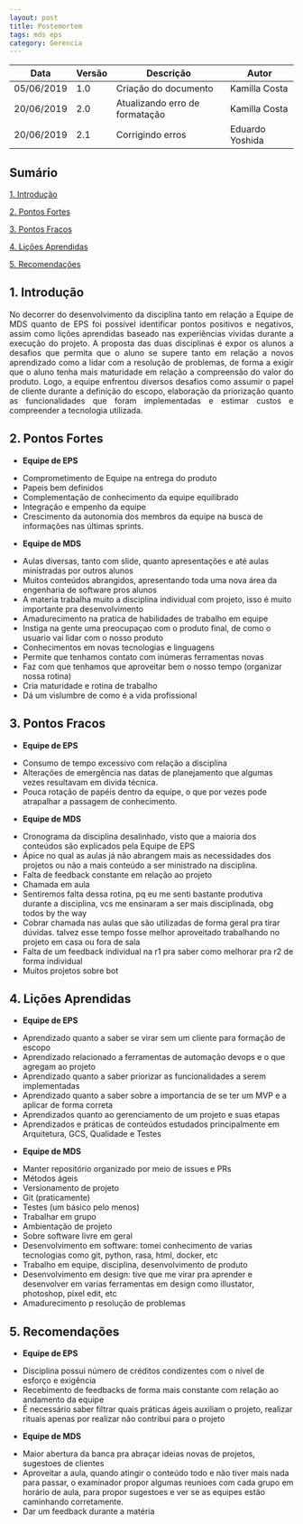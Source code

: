 ```yaml
---
layout: post
title: Postemortem
tags: mds eps
category: Gerencia
---
```

|Data   |Versão   |Descrição   |Autor   |
|---|---|---|---|
| 05/06/2019 | 1.0 | Criação do documento | Kamilla Costa |
| 20/06/2019 | 2.0 | Atualizando erro de formatação | Kamilla Costa |
| 20/06/2019   | 2.1   | Corrigindo erros  |  Eduardo Yoshida  |

## Sumário
[1. Introdução](#1-introdução)  

[2. Pontos Fortes](#2-pontos-fortes)  

[3. Pontos Fracos](#3-pontos-fracos)

[4. Lições Aprendidas](#4-lições-aprendidas)

[5. Recomendações](#5-recomendações)


## 1. Introdução
<p align = "justify"> No decorrer do desenvolvimento da disciplina tanto em relação a Equipe de MDS quanto de EPS foi possível identificar pontos positivos e negativos, assim como lições aprendidas baseado nas experiências vividas durante a execução do projeto. A proposta das duas disciplinas é expor os alunos a desafios que permita que o aluno se supere tanto em relação a novos aprendizado como a lidar com a resolução de problemas, de forma a exigir que o aluno tenha mais maturidade em relação a compreensão do valor do produto. Logo, a equipe enfrentou diversos desafios como assumir o papel de cliente durante a definição do escopo, elaboração da priorização quanto as funcionalidades que foram implementadas e estimar custos e compreender a tecnologia utilizada.
</p>

## 2. Pontos Fortes

* __Equipe de EPS__
- Comprometimento de Equipe na entrega do produto
- Papeis bem definidos
- Complementação de conhecimento da equipe equilibrado
- Integração e empenho da equipe
- Crescimento da autonomia dos membros da equipe na busca de informações nas últimas sprints.


* __Equipe de MDS__
- Aulas diversas, tanto com slide, quanto apresentações e até aulas ministradas por outros alunos
- Muitos conteúdos abrangidos, apresentando toda uma nova área da engenharia de software pros alunos
- A materia trabalha muito a disciplina individual com projeto, isso é muito importante pra desenvolvimento
- Amadurecimento na pratica de habilidades de trabalho em equipe
- Instiga na gente uma preocupaçao com o produto final, de como o usuario vai lidar com o nosso produto
- Conhecimentos em novas tecnologias e linguagens
- Permite que tenhamos contato com inúmeras ferramentas novas
- Faz com que tenhamos que aproveitar bem o nosso tempo (organizar nossa rotina)
- Cria maturidade e rotina de trabalho
- Dá um vislumbre de como é a vida profissional


## 3. Pontos Fracos

* __Equipe de EPS__
- Consumo de tempo excessivo com relação a disciplina
- Alterações de emergência nas datas de planejamento que algumas vezes resultavam em divida técnica.
- Pouca rotação de papéis dentro da equipe, o que por vezes pode atrapalhar a passagem de conhecimento.

* __Equipe de MDS__
- Cronograma da disciplina desalinhado, visto que a maioria dos conteúdos são explicados pela Equipe de EPS
- Ápice no qual as aulas já não abrangem mais as necessidades dos projetos ou não a mais conteúdo a ser ministrado na disciplina.
- Falta de feedback constante em relação ao projeto
- Chamada em aula
- Sentiremos falta dessa rotina, pq eu me senti bastante produtiva durante a disciplina, vcs me ensinaram a ser mais disciplinada, obg todos by the way
- Cobrar chamada nas aulas que são utilizadas de forma geral pra tirar dúvidas. talvez esse tempo fosse melhor aproveitado trabalhando no projeto em casa ou fora de sala
- Falta de um feedback individual na r1 pra saber como melhorar pra r2 de forma individual
- Muitos projetos sobre bot

## 4. Lições Aprendidas

* __Equipe de EPS__
- Aprendizado quanto a saber se virar sem um cliente para formação de escopo
- Aprendizado relacionado a ferramentas de automação devops e o que agregam ao projeto
- Aprendizado quanto a saber priorizar as funcionalidades a serem implementadas
- Aprendizado quanto a saber sobre a importancia de se ter um MVP e a aplicar de forma correta
- Aprendizados quanto ao gerenciamento de um projeto e suas etapas
- Aprendizados e práticas de conteúdos estudados principalmente em Arquitetura, GCS, Qualidade e Testes

* __Equipe de MDS__
- Manter repositório organizado por meio de issues e PRs
- Métodos ágeis
- Versionamento de projeto
- Git (praticamente)
- Testes (um básico pelo menos)
- Trabalhar em grupo
- Ambientação de projeto
- Sobre software livre em geral
- Desenvolvimento em software: tomei conhecimento de varias tecnologias como git, python, rasa, html, docker, etc
- Trabalho em equipe, disciplina, desenvolvimento de produto
- Desenvolvimento em design: tive que me virar pra aprender e desenvolver em varias ferramentas em design como illustator, photoshop, pixel edit, etc
- Amadurecimento p resolução de problemas

## 5. Recomendações

* __Equipe de EPS__
- Disciplina possui número de créditos condizentes com o nível de esforço e exigência
- Recebimento de feedbacks de forma mais constante com relação ao andamento da equipe
- É necessário saber filtrar quais práticas ágeis auxiliam o projeto, realizar rituais apenas por realizar não contribui para o projeto

* __Equipe de MDS__
- Maior abertura da banca pra abraçar ideias novas de projetos, sugestoes de clientes
- Aproveitar a aula, quando atingir o conteúdo todo e não tiver mais nada para passar, o examinador propor algumas reunioes com cada grupo em horário de aula, para propor sugestoes e ver se as equipes estão caminhando corretamente.
- Dar um feedback durante a matéria
